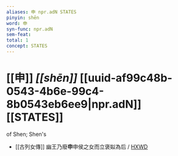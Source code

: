 ```yaml
---
aliases: 申 npr.adN STATES
pinyin: shēn
word: 申
syn-func: npr.adN
sem-feat: 
total: 1
concept: STATES 
---
```

# [[申]] *[[shēn]]*  [[uuid-af99c48b-0543-4b6e-99c4-8b0543eb6ee9|npr.adN]] [[STATES]]
of Shen; Shen's
 - [[古列女傳]] 幽王乃廢**申**申侯之女而立褒姒為后 / [HXWD](https://hxwd.org/textview.html?location=CH1c0897_CHANT_007-5a.51)